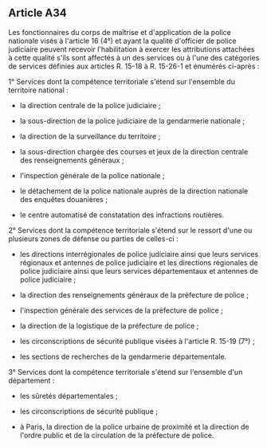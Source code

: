 Article A34
----
Les fonctionnaires du corps de maîtrise et d'application de la police nationale
visés à l'article 16 (4°) et ayant la qualité d'officier de police judiciaire
peuvent recevoir l'habilitation à exercer les attributions attachées à cette
qualité s'ils sont affectés à un des services ou à l'une des catégories de
services définies aux articles R. 15-18 à R. 15-26-1 et énumérés ci-après :

1° Services dont la compétence territoriale s'étend sur l'ensemble du territoire
national :

- la direction centrale de la police judiciaire ;

- la sous-direction de la police judiciaire de la gendarmerie nationale ;

- la direction de la surveillance du territoire ;

- la sous-direction chargée des courses et jeux de la direction centrale des
renseignements généraux ;

- l'inspection générale de la police nationale ;

- le détachement de la police nationale auprès de la direction nationale des
enquêtes douanières ;

- le centre automatisé de constatation des infractions routières.

2° Services dont la compétence territoriale s'étend sur le ressort d'une ou
plusieurs zones de défense ou parties de celles-ci :

- les directions interrégionales de police judiciaire ainsi que leurs services
régionaux et antennes de police judiciaire et les directions régionales de
police judiciaire ainsi que leurs services départementaux et antennes de police
judiciaire ;

- la direction des renseignements généraux de la préfecture de police ;

- l'inspection générale des services de la préfecture de police ;

- la direction de la logistique de la préfecture de police ;

- les circonscriptions de sécurité publique visées à l'article R. 15-19 (7°) ;

- les sections de recherches de la gendarmerie départementale.

3° Services dont la compétence territoriale s'étend sur l'ensemble d'un
département :

- les sûretés départementales ;

- les circonscriptions de sécurité publique ;

- à Paris, la direction de la police urbaine de proximité et la direction de
l'ordre public et de la circulation de la préfecture de police.
